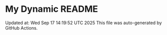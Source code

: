# My Dynamic README
Updated at: Wed Sep 17 14:19:52 UTC 2025
This file was auto-generated by GitHub Actions.

